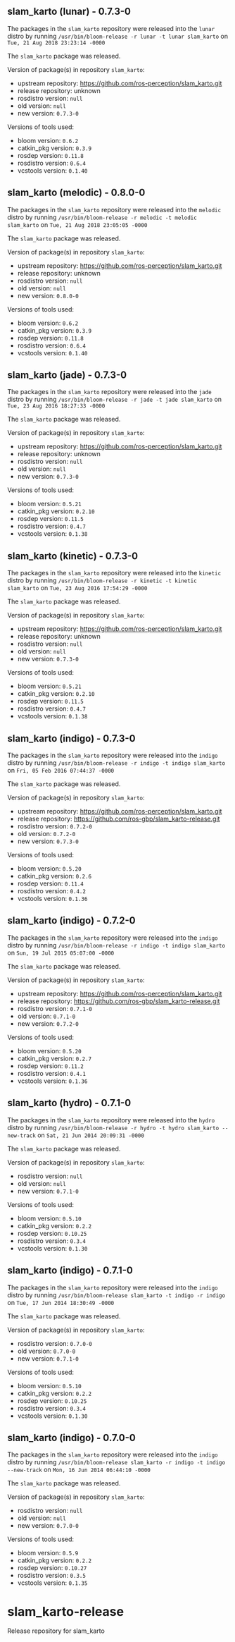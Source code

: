 ## slam_karto (lunar) - 0.7.3-0

The packages in the `slam_karto` repository were released into the `lunar` distro by running `/usr/bin/bloom-release -r lunar -t lunar slam_karto` on `Tue, 21 Aug 2018 23:23:14 -0000`

The `slam_karto` package was released.

Version of package(s) in repository `slam_karto`:

- upstream repository: https://github.com/ros-perception/slam_karto.git
- release repository: unknown
- rosdistro version: `null`
- old version: `null`
- new version: `0.7.3-0`

Versions of tools used:

- bloom version: `0.6.2`
- catkin_pkg version: `0.3.9`
- rosdep version: `0.11.8`
- rosdistro version: `0.6.4`
- vcstools version: `0.1.40`


## slam_karto (melodic) - 0.8.0-0

The packages in the `slam_karto` repository were released into the `melodic` distro by running `/usr/bin/bloom-release -r melodic -t melodic slam_karto` on `Tue, 21 Aug 2018 23:05:05 -0000`

The `slam_karto` package was released.

Version of package(s) in repository `slam_karto`:

- upstream repository: https://github.com/ros-perception/slam_karto.git
- release repository: unknown
- rosdistro version: `null`
- old version: `null`
- new version: `0.8.0-0`

Versions of tools used:

- bloom version: `0.6.2`
- catkin_pkg version: `0.3.9`
- rosdep version: `0.11.8`
- rosdistro version: `0.6.4`
- vcstools version: `0.1.40`


## slam_karto (jade) - 0.7.3-0

The packages in the `slam_karto` repository were released into the `jade` distro by running `/usr/bin/bloom-release -r jade -t jade slam_karto` on `Tue, 23 Aug 2016 18:27:33 -0000`

The `slam_karto` package was released.

Version of package(s) in repository `slam_karto`:

- upstream repository: https://github.com/ros-perception/slam_karto.git
- release repository: unknown
- rosdistro version: `null`
- old version: `null`
- new version: `0.7.3-0`

Versions of tools used:

- bloom version: `0.5.21`
- catkin_pkg version: `0.2.10`
- rosdep version: `0.11.5`
- rosdistro version: `0.4.7`
- vcstools version: `0.1.38`


## slam_karto (kinetic) - 0.7.3-0

The packages in the `slam_karto` repository were released into the `kinetic` distro by running `/usr/bin/bloom-release -r kinetic -t kinetic slam_karto` on `Tue, 23 Aug 2016 17:54:29 -0000`

The `slam_karto` package was released.

Version of package(s) in repository `slam_karto`:

- upstream repository: https://github.com/ros-perception/slam_karto.git
- release repository: unknown
- rosdistro version: `null`
- old version: `null`
- new version: `0.7.3-0`

Versions of tools used:

- bloom version: `0.5.21`
- catkin_pkg version: `0.2.10`
- rosdep version: `0.11.5`
- rosdistro version: `0.4.7`
- vcstools version: `0.1.38`


## slam_karto (indigo) - 0.7.3-0

The packages in the `slam_karto` repository were released into the `indigo` distro by running `/usr/bin/bloom-release -r indigo -t indigo slam_karto` on `Fri, 05 Feb 2016 07:44:37 -0000`

The `slam_karto` package was released.

Version of package(s) in repository `slam_karto`:
- upstream repository: https://github.com/ros-perception/slam_karto.git
- release repository: https://github.com/ros-gbp/slam_karto-release.git
- rosdistro version: `0.7.2-0`
- old version: `0.7.2-0`
- new version: `0.7.3-0`

Versions of tools used:
- bloom version: `0.5.20`
- catkin_pkg version: `0.2.6`
- rosdep version: `0.11.4`
- rosdistro version: `0.4.2`
- vcstools version: `0.1.36`


## slam_karto (indigo) - 0.7.2-0

The packages in the `slam_karto` repository were released into the `indigo` distro by running `/usr/bin/bloom-release -r indigo -t indigo slam_karto` on `Sun, 19 Jul 2015 05:07:00 -0000`

The `slam_karto` package was released.

Version of package(s) in repository `slam_karto`:
- upstream repository: https://github.com/ros-perception/slam_karto.git
- release repository: https://github.com/ros-gbp/slam_karto-release.git
- rosdistro version: `0.7.1-0`
- old version: `0.7.1-0`
- new version: `0.7.2-0`

Versions of tools used:
- bloom version: `0.5.20`
- catkin_pkg version: `0.2.7`
- rosdep version: `0.11.2`
- rosdistro version: `0.4.1`
- vcstools version: `0.1.36`


## slam_karto (hydro) - 0.7.1-0

The packages in the `slam_karto` repository were released into the `hydro` distro by running `/usr/bin/bloom-release -r hydro -t hydro slam_karto --new-track` on `Sat, 21 Jun 2014 20:09:31 -0000`

The `slam_karto` package was released.

Version of package(s) in repository `slam_karto`:
- rosdistro version: `null`
- old version: `null`
- new version: `0.7.1-0`

Versions of tools used:
- bloom version: `0.5.10`
- catkin_pkg version: `0.2.2`
- rosdep version: `0.10.25`
- rosdistro version: `0.3.4`
- vcstools version: `0.1.30`


## slam_karto (indigo) - 0.7.1-0

The packages in the `slam_karto` repository were released into the `indigo` distro by running `/usr/bin/bloom-release slam_karto -t indigo -r indigo` on `Tue, 17 Jun 2014 18:30:49 -0000`

The `slam_karto` package was released.

Version of package(s) in repository `slam_karto`:
- rosdistro version: `0.7.0-0`
- old version: `0.7.0-0`
- new version: `0.7.1-0`

Versions of tools used:
- bloom version: `0.5.10`
- catkin_pkg version: `0.2.2`
- rosdep version: `0.10.25`
- rosdistro version: `0.3.4`
- vcstools version: `0.1.30`


## slam_karto (indigo) - 0.7.0-0

The packages in the `slam_karto` repository were released into the `indigo` distro by running `/usr/bin/bloom-release slam_karto -r indigo -t indigo --new-track` on `Mon, 16 Jun 2014 06:44:10 -0000`

The `slam_karto` package was released.

Version of package(s) in repository `slam_karto`:
- rosdistro version: `null`
- old version: `null`
- new version: `0.7.0-0`

Versions of tools used:
- bloom version: `0.5.9`
- catkin_pkg version: `0.2.2`
- rosdep version: `0.10.27`
- rosdistro version: `0.3.5`
- vcstools version: `0.1.35`


slam_karto-release
==================

Release repository for slam_karto
